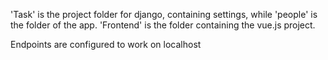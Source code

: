 'Task' is the project folder for django, containing settings, while 'people' is the folder of the app.
'Frontend' is the folder containing the vue.js project.

Endpoints are configured to work on localhost
